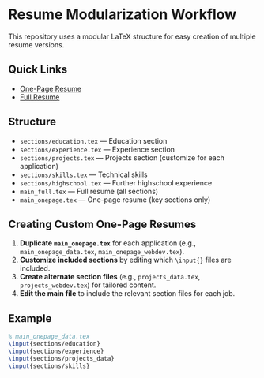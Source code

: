 # Resume Modularization Workflow

This repository uses a modular LaTeX structure for easy creation of multiple resume versions.

## Quick Links

- [One-Page Resume](build/main_onepage.pdf)
- [Full Resume](build/main_full.pdf)

## Structure

- `sections/education.tex` — Education section
- `sections/experience.tex` — Experience section
- `sections/projects.tex` — Projects section (customize for each application)
- `sections/skills.tex` — Technical skills
- `sections/highschool.tex` — Further highschool experience
- `main_full.tex` — Full resume (all sections)
- `main_onepage.tex` — One-page resume (key sections only)

## Creating Custom One-Page Resumes

1. **Duplicate `main_onepage.tex`** for each application (e.g., `main_onepage_data.tex`, `main_onepage_webdev.tex`).
2. **Customize included sections** by editing which `\input{}` files are included.
3. **Create alternate section files** (e.g., `projects_data.tex`, `projects_webdev.tex`) for tailored content.
4. **Edit the main file** to include the relevant section files for each job.

## Example
```latex
% main_onepage_data.tex
\input{sections/education}
\input{sections/experience}
\input{sections/projects_data}
\input{sections/skills}
```